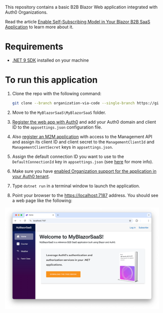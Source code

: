 This repository contains a basic B2B Blazor Web application integrated with Auth0 Organizations.

Read the article [Enable Self-Subscribing Model in Your Blazor B2B SaaS Application](https://auth0.com/blog/enable-self-subscription-in-blazor-b2b-saas-application) to learn more about it.

# Requirements

- [.NET 9 SDK](https://dotnet.microsoft.com/download/dotnet/9.0) installed on your machine

# To run this application

1. Clone the repo with the following command:

   ```bash
   git clone --branch organization-via-code --single-branch https://github.com/andychiare/MyBlazorSaaS 
   ```

2. Move to the `MyBlazorSaaS\MyBlazorSaaS` folder.

3. [Register the web app with Auth0](https://auth0.com/docs/get-started/auth0-overview/create-applications/regular-web-apps) and add your Auth0 domain and client ID to the `appsettings.json` configuration file.

4. Also [register an M2M application](https://auth0.com/docs/get-started/auth0-overview/create-applications/machine-to-machine-apps) with access to the Management API and assign its client ID and client secret to the `ManagementClientId` and `ManagementClientSecret` keys in `appsettings.json`.

5. Assign the default connection ID you want to use to the `DefaultConnectionId` key in `appsettings.json` (see [here](https://auth0.com/blog/enable-self-subscription-in-blazor-b2b-saas-application/#Enable-the-Onboarding-Process) for more info).

6. Make sure you have [enabled Organization support for the application in your Auth0 tenant](https://auth0.com/docs/manage-users/organizations/login-flows-for-organizations#configure-your-application-to-use-organizations).

7. Type `dotnet run` in a terminal window to launch the application.

8. Point your browser to the [https://localhost:7187](https://localhost:7187) address. You should see a web page like the following:

![Welcome to MyBlazorSaaS](welcome-my-blazor-saas.png)